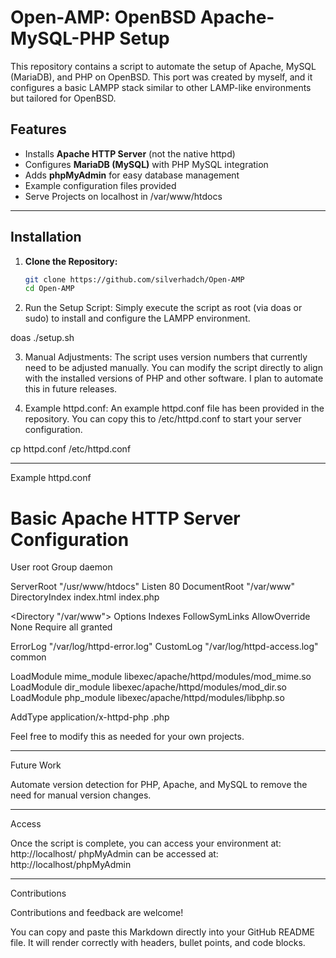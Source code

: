 # Open-AMP: OpenBSD Apache-MySQL-PHP Setup

This repository contains a script to automate the setup of Apache, MySQL (MariaDB), and PHP on OpenBSD. This port was created by myself, and it configures a basic LAMPP stack similar to other LAMP-like environments but tailored for OpenBSD.

## Features
- Installs **Apache HTTP Server** (not the native httpd)
- Configures **MariaDB (MySQL)** with PHP MySQL integration
- Adds **phpMyAdmin** for easy database management
- Example configuration files provided
- Serve Projects on localhost in /var/www/htdocs

---

## Installation

1. **Clone the Repository:**
   ```sh
   git clone https://github.com/silverhadch/Open-AMP
   cd Open-AMP

2. Run the Setup Script:
Simply execute the script as root (via doas or sudo) to install and configure the LAMPP environment.

doas ./setup.sh


3. Manual Adjustments:
The script uses version numbers that currently need to be adjusted manually. You can modify the script directly to align with the installed versions of PHP and other software. I plan to automate this in future releases.


4. Example httpd.conf:
An example httpd.conf file has been provided in the repository. You can copy this to /etc/httpd.conf to start your server configuration.

cp httpd.conf /etc/httpd.conf




---

Example httpd.conf

# Basic Apache HTTP Server Configuration

User root
Group daemon

ServerRoot "/usr/www/htdocs"
Listen 80
DocumentRoot "/var/www"
DirectoryIndex index.html index.php

<Directory "/var/www">
    Options Indexes FollowSymLinks
    AllowOverride None
    Require all granted
</Directory>

ErrorLog "/var/log/httpd-error.log"
CustomLog "/var/log/httpd-access.log" common

LoadModule mime_module libexec/apache/httpd/modules/mod_mime.so
LoadModule dir_module libexec/apache/httpd/modules/mod_dir.so
LoadModule php_module libexec/apache/httpd/modules/libphp.so

AddType application/x-httpd-php .php

Feel free to modify this as needed for your own projects.


---

Future Work

Automate version detection for PHP, Apache, and MySQL to remove the need for manual version changes.



---

Access

Once the script is complete, you can access your environment at:
http://localhost/
phpMyAdmin can be accessed at:
http://localhost/phpMyAdmin


---

Contributions

Contributions and feedback are welcome!

You can copy and paste this Markdown directly into your GitHub README file. It will render correctly with headers, bullet points, and code blocks.

